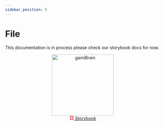```yaml
---
sidebar_position: 6
---
```


# File

This documentation is in process please check our storybook docs for now.

<div align="center">
<img src="https://i.pinimg.com/550x/1b/31/7c/1b317c42cff3e28a2b5ebc05f1f0daa4.jpg" alt="gamiBrain" width="200" style={{ borderRadius: "50%"}}/>
</div>

<div align="center" style={{ marginTop: "1rem" }}>
    <a href="/"
     style={{cursor: "pointer",padding: "5px 20px", background:"#f1f1f1", borderRadius: "10px", fontSize: "15px", display:"flex", itemsCenter:"center", gap: "10px", maxWidth: "150px", color: "#494AF4"}}>
    <svg style={{ display: "flex", margin: "auto 0"}} aria-hidden="true" focusable="false" height="1em" viewBox="0 0 512 512" width="1em" class="text-lg text-[#ff4785]" tabindex="-1"><g><path d="M356.5,5.2L353.9,63c-0.1,3.2,3.7,5.2,6.3,3.2l22.6-17.1L401.9,64c2.5,1.7,5.8,0,6-3l-2.2-58.8l28.4-2.2   c14.7-1,27.3,10.8,27.3,25.6v460.8c0,14.7-12.3,26.3-26.9,25.6L91.1,496.6c-13.3-0.6-24.1-11.3-24.5-24.7l-16-422.3   c-0.8-14.2,9.9-26.3,24.1-27.1L356.2,4.7L356.5,5.2z M291,198.4c0,10,67.4,5.1,76.6-1.7c0-68.2-36.7-104.3-103.6-104.3   c-67.2,0-104.5,36.8-104.5,91.6c0,94.9,128,96.6,128,148.4c0,15-6.8,23.5-22.4,23.5c-20.5,0-28.8-10.4-27.7-46.1   c0-7.7-77.8-10.3-80.4,0c-5.7,86,47.6,110.9,108.7,110.9c59.6,0,106.1-31.7,106.1-89.1c0-101.7-130.1-99-130.1-149.3   c0-20.7,15.4-23.4,24.1-23.4c9.7,0,26.7,1.5,25.4,39.8L291,198.4z" fill="#f95572"></path></g></svg>
    <span>Storybook</span>
    </a>
</div>
